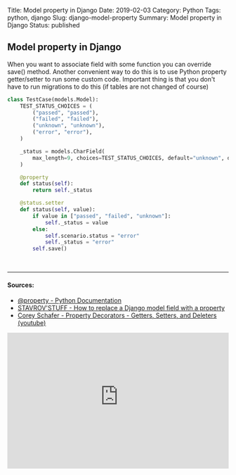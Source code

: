 Title: Model property in Django
Date: 2019-02-03
Category: Python
Tags: python, django
Slug: django-model-property
Summary: Model property in Django
Status: published

## Model property in Django

When you want to associate field with some function you can override save() method. Another convenient way to do this is to use Python property getter/setter to run some custom code. Important thing is that you don't have to run migrations to do this (if tables are not changed of course)

```python
class TestCase(models.Model):
    TEST_STATUS_CHOICES = (
        ("passed", "passed"),
        ("failed", "failed"),
        ("unknown", "unknown"),
        ("error", "error"),
    )

    _status = models.CharField(
        max_length=9, choices=TEST_STATUS_CHOICES, default="unknown", db_column="status"
    )

    @property
    def status(self):
        return self._status

    @status.setter
    def status(self, value):
        if value in ["passed", "failed", "unknown"]:
            self._status = value
        else:
            self.scenario.status = "error"
            self._status = "error"
        self.save()
```

<br>

______________________________________________________________________

#### Sources:

- [@property - Python Documentation](https://docs.python.org/3.7/library/functions.html#property)
- [STAVROV'STUFF - How to replace a Django model field with a property](https://www.stavros.io/posts/how-replace-django-model-field-property/)
- [Corey Schafer - Property Decorators - Getters, Setters, and Deleters (youtube)](https://www.youtube.com/watch?v=jCzT9XFZ5bw)

<div class="videoWrapper" style="height:0; padding-bottom:56.25%; padding-top:25px; position:relative" height="0">
    <iframe style="position:absolute; top:0; width:100%" height="100%" width="100%"' src="https://www.youtube-nocookie.com/embed/jCzT9XFZ5bw" frameborder="0" allow="accelerometer; autoplay; encrypted-media; gyroscope; picture-in-picture" allowfullscreen></iframe>
</div>
